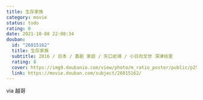 ```yaml
---
title: 生存家族
category: movie
status: todo
rating: 0
date: 2021-10-08 22:08:34
douban:
  id: "26815162"
  title: 生存家族
  subtitle: 2016 / 日本 / 喜剧 家庭 / 矢口史靖 / 小日向文世 深津绘里
  rating: 8
  cover: https://img9.doubanio.com/view/photo/m_ratio_poster/public/p2525716036.jpg
  link: https://movie.douban.com/subject/26815162/
---
```


via 越哥